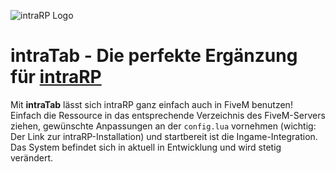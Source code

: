 ![intraRP Logo](https://raw.githubusercontent.com/intraRP/intraRP/refs/heads/main/.github/intrarp_banner.png)

# intraTab - Die perfekte Ergänzung für [intraRP](https://github.com/intraRP/intraRP)

Mit **intraTab** lässt sich intraRP ganz einfach auch in FiveM benutzen! Einfach die Ressource in das entsprechende Verzeichnis des FiveM-Servers ziehen, gewünschte Anpassungen an der `config.lua` vornehmen (wichtig: Der Link zur intraRP-Installation) und startbereit ist die Ingame-Integration. Das System befindet sich in aktuell in Entwicklung und wird stetig verändert.
